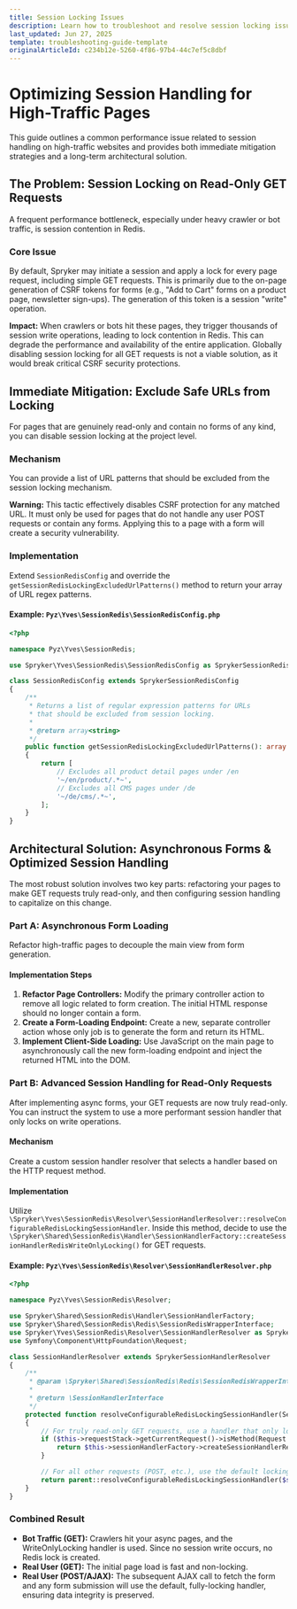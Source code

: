 ```yaml
---
title: Session Locking Issues
description: Learn how to troubleshoot and resolve session locking issues in Spryker-based projects.
last_updated: Jun 27, 2025
template: troubleshooting-guide-template
originalArticleId: c234b12e-5260-4f86-97b4-44c7ef5c8dbf
---
```


# Optimizing Session Handling for High-Traffic Pages

This guide outlines a common performance issue related to session handling on high-traffic websites and provides both immediate mitigation strategies and a long-term architectural solution.

## The Problem: Session Locking on Read-Only GET Requests

A frequent performance bottleneck, especially under heavy crawler or bot traffic, is session contention in Redis.

### Core Issue

By default, Spryker may initiate a session and apply a lock for every page request, including simple GET requests. This is primarily due to the on-page generation of CSRF tokens for forms (e.g., "Add to Cart" forms on a product page, newsletter sign-ups). The generation of this token is a session "write" operation.

**Impact:** When crawlers or bots hit these pages, they trigger thousands of session write operations, leading to lock contention in Redis. This can degrade the performance and availability of the entire application. Globally disabling session locking for all GET requests is not a viable solution, as it would break critical CSRF security protections.

## Immediate Mitigation: Exclude Safe URLs from Locking

For pages that are genuinely read-only and contain no forms of any kind, you can disable session locking at the project level.

### Mechanism

You can provide a list of URL patterns that should be excluded from the session locking mechanism.

**Warning:** This tactic effectively disables CSRF protection for any matched URL. It must only be used for pages that do not handle any user POST requests or contain any forms. Applying this to a page with a form will create a security vulnerability.

### Implementation

Extend `SessionRedisConfig` and override the `getSessionRedisLockingExcludedUrlPatterns()` method to return your array of URL regex patterns.

#### Example: `Pyz\Yves\SessionRedis\SessionRedisConfig.php`

```php
<?php

namespace Pyz\Yves\SessionRedis;

use Spryker\Yves\SessionRedis\SessionRedisConfig as SprykerSessionRedisConfig;

class SessionRedisConfig extends SprykerSessionRedisConfig
{
    /**
     * Returns a list of regular expression patterns for URLs
     * that should be excluded from session locking.
     *
     * @return array<string>
     */
    public function getSessionRedisLockingExcludedUrlPatterns(): array
    {
        return [
            // Excludes all product detail pages under /en
            '~/en/product/.*~',
            // Excludes all CMS pages under /de
            '~/de/cms/.*~',
        ];
    }
}
```

## Architectural Solution: Asynchronous Forms & Optimized Session Handling

The most robust solution involves two key parts: refactoring your pages to make GET requests truly read-only, and then configuring session handling to capitalize on this change.

### Part A: Asynchronous Form Loading

Refactor high-traffic pages to decouple the main view from form generation.

#### Implementation Steps

1. **Refactor Page Controllers:** Modify the primary controller action to remove all logic related to form creation. The initial HTML response should no longer contain a form.
2. **Create a Form-Loading Endpoint:** Create a new, separate controller action whose only job is to generate the form and return its HTML.
3. **Implement Client-Side Loading:** Use JavaScript on the main page to asynchronously call the new form-loading endpoint and inject the returned HTML into the DOM.

### Part B: Advanced Session Handling for Read-Only Requests

After implementing async forms, your GET requests are now truly read-only. You can instruct the system to use a more performant session handler that only locks on write operations.

#### Mechanism

Create a custom session handler resolver that selects a handler based on the HTTP request method.

#### Implementation

Utilize `\Spryker\Yves\SessionRedis\Resolver\SessionHandlerResolver::resolveConfigurableRedisLockingSessionHandler`. Inside this method, decide to use the `\Spryker\Shared\SessionRedis\Handler\SessionHandlerFactory::createSessionHandlerRedisWriteOnlyLocking()` for GET requests.

#### Example: `Pyz\Yves\SessionRedis\Resolver\SessionHandlerResolver.php`

```php
<?php

namespace Pyz\Yves\SessionRedis\Resolver;

use Spryker\Shared\SessionRedis\Handler\SessionHandlerFactory;
use Spryker\Shared\SessionRedis\Redis\SessionRedisWrapperInterface;
use Spryker\Yves\SessionRedis\Resolver\SessionHandlerResolver as SprykerSessionHandlerResolver;
use Symfony\Component\HttpFoundation\Request;

class SessionHandlerResolver extends SprykerSessionHandlerResolver
{
    /**
     * @param \Spryker\Shared\SessionRedis\Redis\SessionRedisWrapperInterface $sessionRedisWrapper
     *
     * @return \SessionHandlerInterface
     */
    protected function resolveConfigurableRedisLockingSessionHandler(SessionRedisWrapperInterface $sessionRedisWrapper): \SessionHandlerInterface
    {
        // For truly read-only GET requests, use a handler that only locks on writes.
        if ($this->requestStack->getCurrentRequest()->isMethod(Request::METHOD_GET)) {
            return $this->sessionHandlerFactory->createSessionHandlerRedisWriteOnlyLocking($sessionRedisWrapper);
        }

        // For all other requests (POST, etc.), use the default locking handler.
        return parent::resolveConfigurableRedisLockingSessionHandler($sessionRedisWrapper);
    }
}
```

### Combined Result

- **Bot Traffic (GET):** Crawlers hit your async pages, and the WriteOnlyLocking handler is used. Since no session write occurs, no Redis lock is created.
- **Real User (GET):** The initial page load is fast and non-locking.
- **Real User (POST/AJAX):** The subsequent AJAX call to fetch the form and any form submission will use the default, fully-locking handler, ensuring data integrity is preserved.
